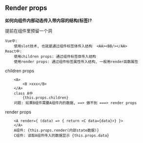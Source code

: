 ## Render props
**如何向组件内部动态传入带内容的结构(标签)?**

提前在组件里预留一个洞
```
Vue中: 
	使用slot技术, 也就是通过组件标签体传入结构  <AA><BB/></AA>
React中:
	使用children props: 通过组件标签体传入结构
	使用render props: 通过组件标签属性传入结构, 一般用render函数属性
```

children props

```
    <A>
        <B >xxx</B>
    </A>
    class A中
        {this.props.children}
    问题: 如果B组件需要A组件内的数据, ==> 做不到 ===> render props
```

render props
```
    <A render={ (data) => { return <C data={data}>} }> 
    </A>
    A组件: {this.props.render(内部state数据)}
    C组件: 读取A组件传入的数据显示 {this.props.data} 
```

